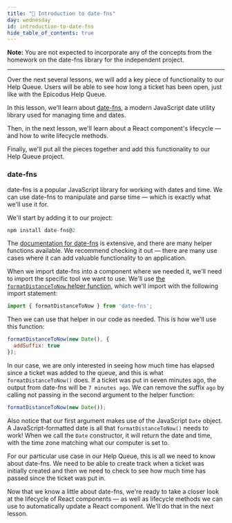 ```yaml
---
title: "📓 Introduction to date-fns"
day: wednesday
id: introduction-to-date-fns
hide_table_of_contents: true
---
```


**Note:** You are not expected to incorporate any of the concepts from the homework on the date-fns library for the independent project.

---

Over the next several lessons, we will add a key piece of functionality to our Help Queue. Users will be able to see how long a ticket has been open, just like with the Epicodus Help Queue.

In this lesson, we'll learn about [date-fns](https://date-fns.org/), a modern JavaScript date utility library used for managing time and dates.

Then, in the next lesson, we'll learn about a React component's lifecycle — and how to write lifecycle methods.

Finally, we'll put all the pieces together and add this functionality to our Help Queue project.

### date-fns

date-fns is a popular JavaScript library for working with dates and time. We can use date-fns to manipulate and parse time — which is exactly what we'll use it for.

We'll start by adding it to our project:

```javascript
npm install date-fns@2
```

The [documentation for date-fns](https://date-fns.org/docs/Getting-Started) is extensive, and there are many helper functions available. We recommend checking it out — there are many use cases where it can add valuable functionality to an application.

When we import date-fns into a component where we needed it, we'll need to import the specific tool we want to use. We'll use [the `formatDistanceToNow` helper function](https://date-fns.org/v2.29.1/docs/formatDistanceToNow), which we'll import with the following import statement:

```js
import { formatDistanceToNow } from 'date-fns';
```

Then we can use that helper in our code as needed. This is how we'll use this function:

```js
formatDistanceToNow(new Date(), {
  addSuffix: true
});
```

In our case, we are only interested in seeing how much time has elapsed since a ticket was added to the queue, and this is what `formatDistanceToNow()` does. If a ticket was put in seven minutes ago, the output from date-fns will be `7 minutes ago`. We can remove the suffix `ago` by calling not passing in the second argument to the helper function:

```js
formatDistanceToNow(new Date());
```

Also notice that our first argument makes use of the JavaScript `Date` object. A JavaScript-formatted date is all that `formatDistanceToNow()` needs to work! When we call the `Date` constructor, it will return the date and time, with the time zone matching what our computer is set to. 

For our particular use case in our Help Queue, this is all we need to know about date-fns. We need to be able to create track when a ticket was initially created and then we need to check to see how much time has passed since the ticket was put in.

Now that we know a little about date-fns, we're ready to take a closer look at the lifecycle of React components — as well as lifecycle methods we can use to automatically update a React component. We'll do that in the next lesson.
